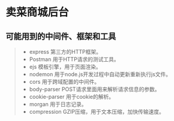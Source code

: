 # 卖菜商城后台
## 可能用到的中间件、框架和工具
>- express        第三方的HTTP框架。
>- Postman        用于HTTP请求的测试工具。
>- ejs            模板引擎，用于页面渲染。
>- nodemon        用于node.js开发过程中自动更新重新执行js文件。
>- cors           用于跨域配置的中间件。
>- body-parser    POST请求里面用来解析请求信息的参数。
>- cookie-parser  用于cookie的解析。
>- morgan         用于日志记录。
>- compression    GZIP压缩，用于文本压缩，加快传输速度。
